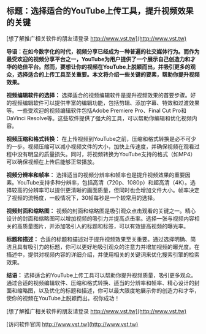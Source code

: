 ## **标题：选择适合的YouTube上传工具，提升视频效果的关键**

[想了解推广相关软件的朋友请登录 http://www.vst.tw](http://www.vst.tw)

**导语：在如今数字化的时代，视频分享已经成为一种普遍的社交媒体行为。而作为最受欢迎的视频分享平台之一，YouTube为用户提供了一个展示自己创造力和才华的绝佳平台。然而，要想让你的视频在YouTube上脱颖而出，并吸引更多的观众，选择适合的上传工具至关重要。本文将介绍一些关键的要素，帮助你提升视频效果。**

**视频编辑软件的选择：**
选择适合的视频编辑软件是提升视频效果的首要步骤。好的视频编辑软件可以提供丰富的编辑功能，包括剪辑、添加字幕、特效和过渡效果等。一些受欢迎的视频编辑软件包括Adobe Premiere Pro、Final Cut Pro和DaVinci Resolve等。这些软件提供了强大的工具，可以帮助你编辑和优化视频内容。

**视频压缩和格式转换：**
在上传视频到YouTube之前，压缩和格式转换是必不可少的一步。视频压缩可以减小视频文件的大小，加快上传速度，并确保视频在观看过程中没有明显的质量损失。同时，将视频转换为YouTube支持的格式（如MP4）可以确保视频在上传后能够正常播放。

**视频分辨率和帧率：**
选择适当的视频分辨率和帧率也是提升视频效果的重要因素。YouTube支持多种分辨率，包括高清（720p、1080p）和超高清（4K）。选择较高的分辨率可以提供更清晰的画面质量，但同时也会增加文件大小。帧率决定了视频的流畅度，一般情况下，30帧每秒是一个较常用的选择。

**视频封面和缩略图：**
视频的封面和缩略图是吸引观众点击观看的关键之一。精心设计的封面和缩略图可以增加视频的吸引力并提高点击率。选择一张与视频内容相关的高质量图片，并添加吸引人的标题和标签，可以有效提高视频的曝光率。

**标题和描述：**
合适的标题和描述对于提升视频效果至关重要。通过选择明确、简洁且具有吸引力的标题，你可以更好地吸引观众的注意力并增加视频的曝光度。在描述中，提供对视频内容的详细介绍，并使用相关的关键词来优化搜索引擎的检索效果。

**结语：**
选择适合的YouTube上传工具可以帮助你提升视频质量，吸引更多观众。通过合适的视频编辑软件、压缩和格式转换、适当的分辨率和帧率、精心设计的封面和缩略图，以及优化的标题和描述，你可以最大限度地展示你的创造力和才华，使你的视频在YouTube上脱颖而出。祝你成功！

[想了解推广相关软件的朋友请登录 http://www.vst.tw](http://www.vst.tw)


[访问软件官网 http://www.vst.tw](http://www.vst.tw)
